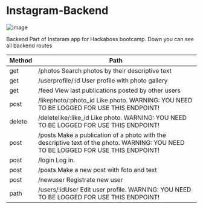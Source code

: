# Instagram-Backend
![image](https://user-images.githubusercontent.com/64269731/173323401-f1880d1f-d8ab-414b-b638-aaece66e0a31.png)

Backend Part of Instaram app for Hackaboss bootcamp.
Down you can see all backend  routes 

| Method | Path |  
|--------|------|
get |     /photos Search photos by their descriptive text
get |    /userprofile/:id User profile with photo gallery
get |    /feed View last publications posted by other users
post|    /likephoto/:photo_id  Like photo. WARNING: YOU NEED TO BE LOGGED FOR USE THIS ENDPOINT!
delete|  /deletelike/:like_id  Like photo. WARNING: YOU NEED TO BE LOGGED FOR USE THIS ENDPOINT!
post|    /posts   Make a publication of a photo with the descriptive text of the photo.  WARNING: YOU NEED TO BE LOGGED FOR USE THIS ENDPOINT!
post|   /login   Log in.  
post|   /posts   Make a new post with foto and text  
post|    /newuser Registrate new user
path|   /users/:idUser Edit user profile.  WARNING: YOU NEED TO BE LOGGED FOR USE THIS ENDPOINT!
